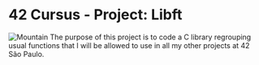 # 42 Cursus - Project: Libft
<img src="https://www.w3schools.com/images/picture.jpg" alt="Mountain">
The purpose of this project is to code a C library regrouping usual functions that I will be allowed to use in all my other projects at 42 São Paulo.
